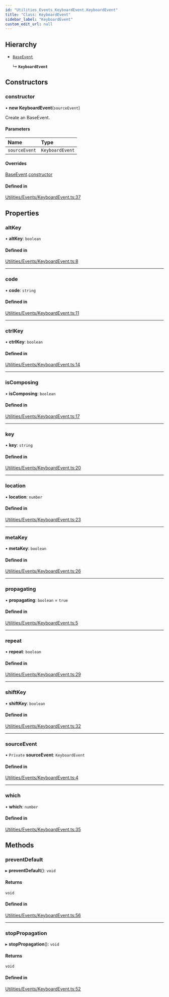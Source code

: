 ```yaml
---
id: "Utilities_Events_KeyboardEvent.KeyboardEvent"
title: "Class: KeyboardEvent"
sidebar_label: "KeyboardEvent"
custom_edit_url: null
---
```




## Hierarchy

- [`BaseEvent`](../Utilities_BaseEvent.BaseEvent)

  ↳ **`KeyboardEvent`**

## Constructors

### constructor

• **new KeyboardEvent**(`sourceEvent`)

Create an BaseEvent.

#### Parameters

| Name | Type |
| :------ | :------ |
| `sourceEvent` | `KeyboardEvent` |

#### Overrides

[BaseEvent](../Utilities_BaseEvent.BaseEvent).[constructor](../Utilities_BaseEvent.BaseEvent#constructor)

#### Defined in

[Utilities/Events/KeyboardEvent.ts:37](https://github.com/ZeaInc/zea-engine/blob/7209671e2/src/Utilities/Events/KeyboardEvent.ts#L37)

## Properties

### altKey

• **altKey**: `boolean`

#### Defined in

[Utilities/Events/KeyboardEvent.ts:8](https://github.com/ZeaInc/zea-engine/blob/7209671e2/src/Utilities/Events/KeyboardEvent.ts#L8)

___

### code

• **code**: `string`

#### Defined in

[Utilities/Events/KeyboardEvent.ts:11](https://github.com/ZeaInc/zea-engine/blob/7209671e2/src/Utilities/Events/KeyboardEvent.ts#L11)

___

### ctrlKey

• **ctrlKey**: `boolean`

#### Defined in

[Utilities/Events/KeyboardEvent.ts:14](https://github.com/ZeaInc/zea-engine/blob/7209671e2/src/Utilities/Events/KeyboardEvent.ts#L14)

___

### isComposing

• **isComposing**: `boolean`

#### Defined in

[Utilities/Events/KeyboardEvent.ts:17](https://github.com/ZeaInc/zea-engine/blob/7209671e2/src/Utilities/Events/KeyboardEvent.ts#L17)

___

### key

• **key**: `string`

#### Defined in

[Utilities/Events/KeyboardEvent.ts:20](https://github.com/ZeaInc/zea-engine/blob/7209671e2/src/Utilities/Events/KeyboardEvent.ts#L20)

___

### location

• **location**: `number`

#### Defined in

[Utilities/Events/KeyboardEvent.ts:23](https://github.com/ZeaInc/zea-engine/blob/7209671e2/src/Utilities/Events/KeyboardEvent.ts#L23)

___

### metaKey

• **metaKey**: `boolean`

#### Defined in

[Utilities/Events/KeyboardEvent.ts:26](https://github.com/ZeaInc/zea-engine/blob/7209671e2/src/Utilities/Events/KeyboardEvent.ts#L26)

___

### propagating

• **propagating**: `boolean` = `true`

#### Defined in

[Utilities/Events/KeyboardEvent.ts:5](https://github.com/ZeaInc/zea-engine/blob/7209671e2/src/Utilities/Events/KeyboardEvent.ts#L5)

___

### repeat

• **repeat**: `boolean`

#### Defined in

[Utilities/Events/KeyboardEvent.ts:29](https://github.com/ZeaInc/zea-engine/blob/7209671e2/src/Utilities/Events/KeyboardEvent.ts#L29)

___

### shiftKey

• **shiftKey**: `boolean`

#### Defined in

[Utilities/Events/KeyboardEvent.ts:32](https://github.com/ZeaInc/zea-engine/blob/7209671e2/src/Utilities/Events/KeyboardEvent.ts#L32)

___

### sourceEvent

• `Private` **sourceEvent**: `KeyboardEvent`

#### Defined in

[Utilities/Events/KeyboardEvent.ts:4](https://github.com/ZeaInc/zea-engine/blob/7209671e2/src/Utilities/Events/KeyboardEvent.ts#L4)

___

### which

• **which**: `number`

#### Defined in

[Utilities/Events/KeyboardEvent.ts:35](https://github.com/ZeaInc/zea-engine/blob/7209671e2/src/Utilities/Events/KeyboardEvent.ts#L35)

## Methods

### preventDefault

▸ **preventDefault**(): `void`

#### Returns

`void`

#### Defined in

[Utilities/Events/KeyboardEvent.ts:56](https://github.com/ZeaInc/zea-engine/blob/7209671e2/src/Utilities/Events/KeyboardEvent.ts#L56)

___

### stopPropagation

▸ **stopPropagation**(): `void`

#### Returns

`void`

#### Defined in

[Utilities/Events/KeyboardEvent.ts:52](https://github.com/ZeaInc/zea-engine/blob/7209671e2/src/Utilities/Events/KeyboardEvent.ts#L52)

